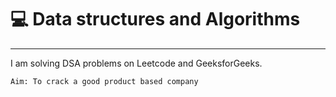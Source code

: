 # 💻 Data structures and Algorithms

------------------------------------------  

I am solving DSA problems on Leetcode and GeeksforGeeks.

    Aim: To crack a good product based company

